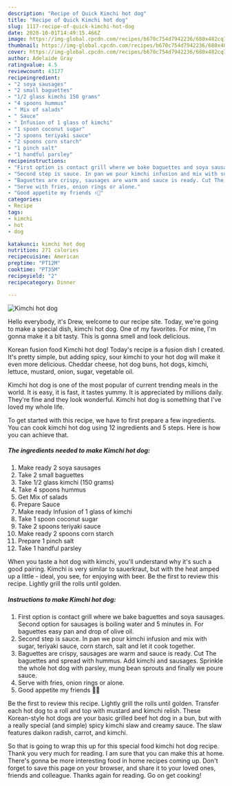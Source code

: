 ```yaml
---
description: "Recipe of Quick Kimchi hot dog"
title: "Recipe of Quick Kimchi hot dog"
slug: 1117-recipe-of-quick-kimchi-hot-dog
date: 2020-10-01T14:49:15.466Z
image: https://img-global.cpcdn.com/recipes/b670c754d7942236/680x482cq70/kimchi-hot-dog-recipe-main-photo.jpg
thumbnail: https://img-global.cpcdn.com/recipes/b670c754d7942236/680x482cq70/kimchi-hot-dog-recipe-main-photo.jpg
cover: https://img-global.cpcdn.com/recipes/b670c754d7942236/680x482cq70/kimchi-hot-dog-recipe-main-photo.jpg
author: Adelaide Gray
ratingvalue: 4.5
reviewcount: 43177
recipeingredient:
- "2 soya sausages"
- "2 small baguettes"
- "1/2 glass kimchi 150 grams"
- "4 spoons hummus"
- " Mix of salads"
- " Sauce"
- " Infusion of 1 glass of kimchi"
- "1 spoon coconut sugar"
- "2 spoons teriyaki sauce"
- "2 spoons corn starch"
- "1 pinch salt"
- "1 handful parsley"
recipeinstructions:
- "First option is contact grill where we bake baguettes and soya sausages. Second option for sausages is boiling water and 5 minutes in. For baguettes easy pan and drop of olive oil."
- "Second step is sauce. In pan we pour kimchi infusion and mix with sugar, teriyaki sauce, corn starch, salt and let it cook together."
- "Baguettes are crispy, sausages are warm and sauce is ready. Cut The baguettes and spread with hummus. Add kimchi and sausages. Sprinkle the whole hot dog with parsley, mung bean sprouts and finally we poure sauce."
- "Serve with fries, onion rings or alone."
- "Good appetite my friends ✌🏼"
categories:
- Recipe
tags:
- kimchi
- hot
- dog

katakunci: kimchi hot dog 
nutrition: 271 calories
recipecuisine: American
preptime: "PT12M"
cooktime: "PT35M"
recipeyield: "2"
recipecategory: Dinner

---
```



![Kimchi hot dog](https://img-global.cpcdn.com/recipes/b670c754d7942236/680x482cq70/kimchi-hot-dog-recipe-main-photo.jpg)

Hello everybody, it's Drew, welcome to our recipe site. Today, we're going to make a special dish, kimchi hot dog. One of my favorites. For mine, I'm gonna make it a bit tasty. This is gonna smell and look delicious.

Korean fusion food Kimchi hot dog! Today&#39;s recipe is a fusion dish I created. It&#39;s pretty simple, but adding spicy, sour kimchi to your hot dog will make it even more delicious. Cheddar cheese, hot dog buns, hot dogs, kimchi, lettuce, mustard, onion, sugar, vegetable oil.

Kimchi hot dog is one of the most popular of current trending meals in the world. It is easy, it is fast, it tastes yummy. It is appreciated by millions daily. They're fine and they look wonderful. Kimchi hot dog is something that I've loved my whole life.


To get started with this recipe, we have to first prepare a few ingredients. You can cook kimchi hot dog using 12 ingredients and 5 steps. Here is how you can achieve that.

<!--inarticleads1-->

##### The ingredients needed to make Kimchi hot dog:

1. Make ready 2 soya sausages
1. Take 2 small baguettes
1. Take 1/2 glass kimchi (150 grams)
1. Take 4 spoons hummus
1. Get  Mix of salads
1. Prepare  Sauce
1. Make ready  Infusion of 1 glass of kimchi
1. Take 1 spoon coconut sugar
1. Take 2 spoons teriyaki sauce
1. Make ready 2 spoons corn starch
1. Prepare 1 pinch salt
1. Take 1 handful parsley


When you taste a hot dog with kimchi, you&#39;ll understand why it&#39;s such a good pairing. Kimchi is very similar to sauerkraut, but with the heat amped up a little - ideal, you see, for enjoying with beer. Be the first to review this recipe. Lightly grill the rolls until golden. 

<!--inarticleads2-->

##### Instructions to make Kimchi hot dog:

1. First option is contact grill where we bake baguettes and soya sausages. Second option for sausages is boiling water and 5 minutes in. For baguettes easy pan and drop of olive oil.
1. Second step is sauce. In pan we pour kimchi infusion and mix with sugar, teriyaki sauce, corn starch, salt and let it cook together.
1. Baguettes are crispy, sausages are warm and sauce is ready. Cut The baguettes and spread with hummus. Add kimchi and sausages. Sprinkle the whole hot dog with parsley, mung bean sprouts and finally we poure sauce.
1. Serve with fries, onion rings or alone.
1. Good appetite my friends ✌🏼


Be the first to review this recipe. Lightly grill the rolls until golden. Transfer each hot dog to a roll and top with mustard and kimchi relish. These Korean-style hot dogs are your basic grilled beef hot dog in a bun, but with a really special (and simple) spicy kimchi slaw and creamy sauce. The slaw features daikon radish, carrot, and kimchi. 

So that is going to wrap this up for this special food kimchi hot dog recipe. Thank you very much for reading. I am sure that you can make this at home. There's gonna be more interesting food in home recipes coming up. Don't forget to save this page on your browser, and share it to your loved ones, friends and colleague. Thanks again for reading. Go on get cooking!
